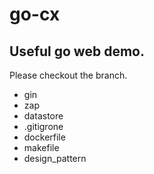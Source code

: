 # go-cx
## Useful go web demo.
Please checkout the branch.
- gin
- zap
- datastore
- .gitigrone
- dockerfile
- makefile
- design_pattern